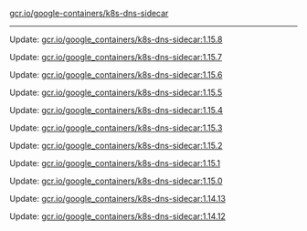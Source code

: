 [gcr.io/google-containers/k8s-dns-sidecar](https://hub.docker.com/r/cruse/k8s-dns-sidecar/tags/) 

----
Update: [gcr.io/google_containers/k8s-dns-sidecar:1.15.8](https://hub.docker.com/r/cruse/k8s-dns-sidecar/tags/)

Update: [gcr.io/google_containers/k8s-dns-sidecar:1.15.7](https://hub.docker.com/r/cruse/k8s-dns-sidecar/tags/)

Update: [gcr.io/google_containers/k8s-dns-sidecar:1.15.6](https://hub.docker.com/r/cruse/k8s-dns-sidecar/tags/)

Update: [gcr.io/google_containers/k8s-dns-sidecar:1.15.5](https://hub.docker.com/r/cruse/k8s-dns-sidecar/tags/)

Update: [gcr.io/google_containers/k8s-dns-sidecar:1.15.4](https://hub.docker.com/r/cruse/k8s-dns-sidecar/tags/)

Update: [gcr.io/google_containers/k8s-dns-sidecar:1.15.3](https://hub.docker.com/r/cruse/k8s-dns-sidecar/tags/)

Update: [gcr.io/google_containers/k8s-dns-sidecar:1.15.2](https://hub.docker.com/r/cruse/k8s-dns-sidecar/tags/)

Update: [gcr.io/google_containers/k8s-dns-sidecar:1.15.1](https://hub.docker.com/r/cruse/k8s-dns-sidecar/tags/)

Update: [gcr.io/google_containers/k8s-dns-sidecar:1.15.0](https://hub.docker.com/r/cruse/k8s-dns-sidecar/tags/)

Update: [gcr.io/google_containers/k8s-dns-sidecar:1.14.13](https://hub.docker.com/r/cruse/k8s-dns-sidecar/tags/)

Update: [gcr.io/google_containers/k8s-dns-sidecar:1.14.12](https://hub.docker.com/r/cruse/k8s-dns-sidecar/tags/)

